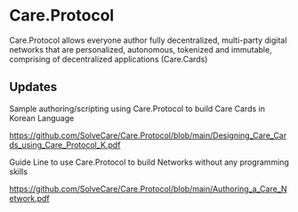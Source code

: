 # Care.Protocol

Care.Protocol allows everyone author fully decentralized, multi-party digital networks that are personalized, autonomous, tokenized and immutable, comprising of decentralized applications (Care.Cards)


## Updates

Sample authoring/scripting using Care.Protocol to build Care Cards in Korean Language

https://github.com/SolveCare/Care.Protocol/blob/main/Designing_Care_Cards_using_Care_Protocol_K.pdf


Guide Line to use Care.Protocol to build Networks without any programming skills

https://github.com/SolveCare/Care.Protocol/blob/main/Authoring_a_Care_Network.pdf






